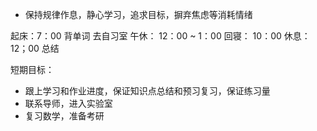 * 保持规律作息，静心学习，追求目标，摒弃焦虑等消耗情绪

起床：7：00  背单词 去自习室
午休： 12：00 ~ 1：00
回寝： 10：00 
休息： 12；00 总结

短期目标：
* 跟上学习和作业进度，保证知识点总结和预习复习，保证练习量
* 联系导师，进入实验室
* 复习数学，准备考研